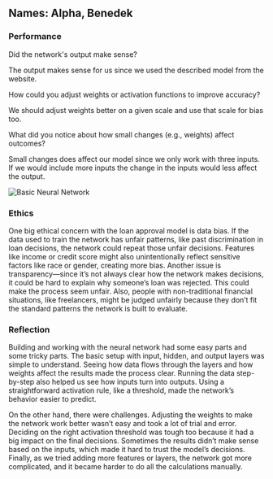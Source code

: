 ## Names: Alpha, Benedek

### Performance

Did the network's output make sense?  

The output makes sense for us since we used the described model from the website.

How could you adjust weights or activation functions to improve accuracy?  

We should adjust weights better on a given scale and use that scale for bias too.  

What did you notice about how small changes (e.g., weights) affect outcomes?  

Small changes does affect our model since we only work with three inputs. If we would include more inputs the change in the inputs would less affect the output.

![Basic Neural Network](https://github.com/user-attachments/assets/7f12a26b-6968-4f0f-be7f-df0ba4303645)


### Ethics

One big ethical concern with the loan approval model is data bias. If the data used to train the network has unfair patterns, like past discrimination in loan decisions, the network could repeat those unfair decisions. Features like income or credit score might also unintentionally reflect sensitive factors like race or gender, creating more bias. Another issue is transparency—since it’s not always clear how the network makes decisions, it could be hard to explain why someone’s loan was rejected. This could make the process seem unfair. Also, people with non-traditional financial situations, like freelancers, might be judged unfairly because they don’t fit the standard patterns the network is built to evaluate.
### Reflection

Building and working with the neural network had some easy parts and some tricky parts. The basic setup with input, hidden, and output layers was simple to understand. Seeing how data flows through the layers and how weights affect the results made the process clear. Running the data step-by-step also helped us see how inputs turn into outputs. Using a straightforward activation rule, like a threshold, made the network’s behavior easier to predict.

On the other hand, there were challenges. Adjusting the weights to make the network work better wasn’t easy and took a lot of trial and error. Deciding on the right activation threshold was tough too because it had a big impact on the final decisions. Sometimes the results didn’t make sense based on the inputs, which made it hard to trust the model’s decisions. Finally, as we tried adding more features or layers, the network got more complicated, and it became harder to do all the calculations manually.
